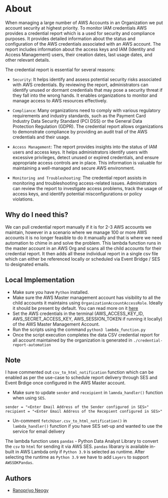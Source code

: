 # About

When managing a large number of AWS Accounts in an Organization we put account security at highest priority. To monitor IAM credentials AWS provides a credential report which is a used for security and compliance purposes. It provides detailed information about the status and configuration of the AWS credentials associated with an AWS account. The report includes information about the access keys and IAM (Identity and Access Management) users, their creation dates, last usage dates, and other relevant details.

The credential report is essential for several reasons:

- `Security`: It helps identify and assess potential security risks associated with AWS credentials. By reviewing the report, administrators can identify unused or dormant credentials that may pose a security threat if they fall into the wrong hands. It enables organizations to monitor and manage access to AWS resources effectively.

- `Compliance`: Many organizations need to comply with various regulatory requirements and industry standards, such as the Payment Card Industry Data Security Standard (PCI DSS) or the General Data Protection Regulation (GDPR). The credential report allows organizations to demonstrate compliance by providing an audit trail of the AWS credentials and their usage.

- `Access Management`: The report provides insights into the status of IAM users and access keys. It helps administrators identify users with excessive privileges, detect unused or expired credentials, and ensure appropriate access controls are in place. This information is valuable for maintaining a well-managed and secure AWS environment.

- `Monitoring and Troubleshooting`: The credential report assists in monitoring and troubleshooting access-related issues. Administrators can review the report to investigate access problems, track the usage of access keys, and identify potential misconfigurations or policy violations.

## Why do I need this?

We can pull credential report manually if it is for 2-3 AWS accounts we maintain, however in a scenario where we manage 100 or more AWS accounts it is no longer feasible to do it manually and that is where we need automation to chime in and solve the problem. 
This lambda function runs in the master account in an AWS Org and scans all the child accounts for their credential report. It then adds all these individual report in a single csv file which can either be referenced locally or scheduled via Event Bridge / SES to designated emails. 

## Local Implementation  

- Make sure you have `Python` installed.
- Make sure the AWS Master management account has visibility to all the child accounts it maintains using `OrganizationAccountAccessRole`. Ideally it should be present by default. You can read more on it [here](https://docs.aws.amazon.com/organizations/latest/userguide/orgs_manage_accounts_access.html)
- Set the AWS credentials in the terminal (AWS_ACCESS_KEY_ID, AWS_SECRET_ACCESS_KEY, AWS_SESSION_TOKEN if running it locally) of the AWS Master Management Account. 
- Run the scripts using the command `python3 lambda_function.py`
- Once the script execution completes the data CSV credential report for all account maintained by the organization is generated in `./credential-report-automation`

## Note 

I have commented out `csv_to_html_notification` function which can be enabled as per the use-case to schedule report delivery through SES and Event Brdige once configured in the AWS Master account.

- Make sure to update `sender` and `receipient` in `lamnda_handler()` function when using `SES`.

```
sender = "<Enter Email Address of the Sender configured in SES>"  
recipient = "<Enter Email Address of the Recepient configured in SES>"
```
- Un-comment `fetchUser.csv_to_html_notification()` in `lambda_handler()` function if you have SES set-up and wanted to use the service for email delivery

The lambda function uses `pandas` - Python Data Analyst Library to convert the `csv` to `html` for sending it via AWS SES. `pandas` libarary is available in-built in AWS Lambda only if `Python 3.9` is selected as runtime.
After selecting the runtime as `Python 3.9` we have to add `Layers` to support `AWSSDKPandas`.

## Authors

- [Ranopriyo Neogy](https://github.com/ranopriyo-neogy)